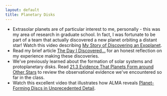 ```yaml
---
layout: default
title: Planetary Disks
---
```


- Extrasolar planets are of particular interest to me, personally - this was my area of research in graduate school. In fact, I was fortunate to be part of a team that actually discovered a new planet orbiting a distant star! Watch this video describing [My Story of Discovering an Exoplanet](https://youtu.be/0eGfwNndkkg).
- Read my brief article [The Day I Discovered...](https://storage.googleapis.com/avh-lessons/TheDayIDiscovered.pdf) for an honest reflection on my experience making these discoveries.  
- We've previously learned about the formation of solar systems and protoplanetary disks. Read [21.3 Evidence That Planets Form around Other Stars](https://openstax.org/books/astronomy-2e/pages/21-3-evidence-that-planets-form-around-other-stars) to review the observational evidence we've encountered so far in the class.
- Watch this excellent video that illustrates how ALMA reveals [Planet-Forming Discs in Unprecedented Detail](https://youtu.be/aqt7s0J10f8?si=da5zc7r2F4RB7cjB).
